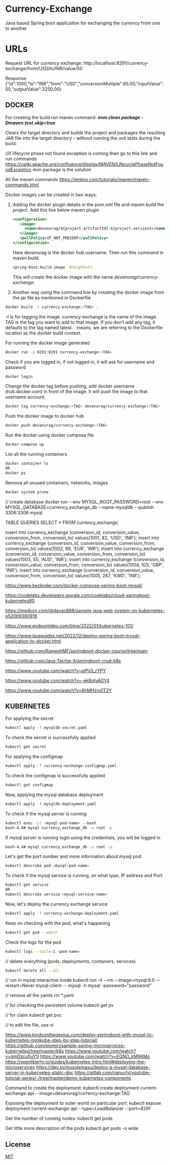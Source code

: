 # Currency-Exchange
Java based Spring boot application for exchanging the currency from one to another

# URLs
Request URL for currency exchange: http://localhost:8291/currency-exchange/from/USD/to/INR/value/50

Response:
{"id":1000,"to":"INR","from":"USD","conversionMutliple":65.00,"inputValue":50,"outputValue":3250.00}


## DOCKER

For creating the build run maven command:
***mvn clean package -Dmaven.test.skip=true***

Clears the target directory and builds the project and packages the resulting JAR file into the target directory - without running the unit tests during the build.

//if lifecycle phase not found exception is coming then go to this link and run commands
https://cwiki.apache.org/confluence/display/MAVEN/LifecyclePhaseNotFoundException
mvn package is the solution

All the maven commands
https://jenkov.com/tutorials/maven/maven-commands.html

Docker images can be created in two ways: 
1) Adding the docker plugin details in the pom.xml file and maven build the project.
   Add this line below maven plugin
   ```xml
   <configuration>
      <image>
        <name>devanurag/${project.artifactId}:${project.version}</name>
      </image>
      <pullPolicy>IF_NOT_PRESENT</pullPolicy>
   </configuration>
   ```
   Here devanurag is the docker hub username. Then run this command in maven build.
   ```bash
   spring-boot:build-image -DskipTests
   ```
   This will create the docker image with the name *devanurag/currency-exchange:<TAG>*

2) Another way using the command line by creating the docker image from the jar file as mentioned in Dockerfile
```bash
docker build -t currency-exchange:<TAG> .
```
-t is for tagging the image. currency-exchange is the name of the image. TAG is the tag you want to add to that image. 
If you don’t add any tag, it defaults to the tag named latest. . means, we are referring to the Dockerfile location as the docker build context.

For running the docker image generated
```bash
docker run -p 8291:8291 currency-exchange:<TAG>
```

Check if you are logged in, if not logged in, it will ask for username and password
```bash
docker login
```

Change the docker tag before pushing, add docker username (hub.docker.com) in front of the image. It will push the image to that username account. 
```bash
docker tag currency-exchange:<TAG> devanurag/currency-exchange:<TAG>
```

Push the docker image to docker hub
```bash
docker push devanurag/currency-exchange:<TAG>
```

Run the docker using docker compose file
```bash
docker-compose up
```

List all the running containers
```bash
docker container ls
OR
docker ps
```
Remove all unused containers, networks, images
```bash
docker system prune
```

// create database
docker run --env MYSQL_ROOT_PASSWORD=root --env MYSQL_DATABASE=currency_exchange_db --name mysqldb --publish 3306:3306 mysql

TABLE QUERIES
SELECT * FROM currency_exchange;

insert into currency_exchange (conversion_id, conversion_value, conversion_from, conversion_to)
values(1001, 82, 'USD', 'INR');
insert into currency_exchange (conversion_id, conversion_value, conversion_from, conversion_to)
values(1002, 89, 'EUR', 'INR');
insert into currency_exchange (conversion_id, conversion_value, conversion_from, conversion_to)
values(1003, 55, 'AUD', 'INR');
insert into currency_exchange (conversion_id, conversion_value, conversion_from, conversion_to)
values(1004, 103, 'GBP', 'INR');
insert into currency_exchange (conversion_id, conversion_value, conversion_from, conversion_to)
values(1005, 267, 'KWD', 'INR');



https://www.bezkoder.com/docker-compose-spring-boot-mysql/

https://codelabs.developers.google.com/codelabs/cloud-springboot-kubernetes#0

https://medium.com/@dayan888/sample-java-web-system-on-kubernetes-e52069390916

https://www.endpointdev.com/blog/2022/01/kubernetes-101/

https://www.javaguides.net/2022/12/deploy-spring-boot-mysql-application-to-docker.html

https://github.com/RameshMF/springboot-docker-course/tree/main

https://github.com/Java-Techie-jt/springboot-crud-k8s

https://www.youtube.com/watch?v=pIPji3_rYPY

https://www.youtube.com/watch?v=-ekBqIvAGY4

https://www.youtube.com/watch?v=6hMHziv0T2Y


## KUBERNETES

For applying the secret
```bash
kubectl apply -f mysqldb-secret.yaml
```

To check the secret is successfully applied
```bash
kubectl get secret
```

For applying the configmap
```bash
kubectl apply -f currency-exchange-configmap.yaml
```

To check the configmap is successfully applied
```bash
kubectl get configmap
```

Now, applying the mysql database deployment
```bash
kubectl apply -f mysqldb-deployment.yaml
```

To check if the mysql server is running
```bash
kubectl exec -it <mysql-pod-name> --bash
bash-4.4# mysql currency_exchange_db -u root -p
```

If mysql server is running login using the credentials, you will be logged in
```bash
bash-4.4# mysql currency_exchange_db -u root -p
```

Let's get the port number and more information about mysql pod
```bash
kubectl describe pod <mysql-pod-name>
```

To check if the mysql service is running, on what type, IP address and Port:
```bash
kubectl get service
OR
kubectl describe service <mysql-service-name>
```

Now, let's deploy the currency exchange service
```bash
kubectl apply -f currency-exchange-deployment.yaml
```

Keep on checking with the pod, what's happening
```bash
kubectl get pod --watch
```

Check the logs for the pod
```bash
kubectl logs --tail=-1 <pod-name>
```

// delete everything (pods, deployments, containers, services)
```bash
kubectl delete all --all
```

// run in mysql interactive mode
kubectl run -it --rm --image=mysql:8.0 --restart=Never mysql-client -- mysql -h mysql -password="password"

// remove all the yamls
rm *.yaml

// for checking the persistent volume
kubectl get pv

// for claim
kubectl get pvc

// to edit the file, use 
vi <yaml file>

https://www.kindsonthegenius.com/deploy-springboot-with-mysql-to-kubernetes-minikube-step-by-step-tutorial/
https://github.com/piomin/sample-spring-microservices-kubernetes/tree/master/k8s
https://www.youtube.com/watch?v=qmDzcu5uY1I
https://www.youtube.com/watch?v=EQNO_kM96Mo
https://openliberty.io/guides/kubernetes-intro.html#deploying-the-microservices
https://dev.to/musolemasu/deploy-a-mysql-database-server-in-kubernetes-static-dpc
https://gitlab.com/nanuchi/youtube-tutorial-series/-/tree/master/demo-kubernetes-components


Command to create the deployment:
kubectl create deployment current-exchange-api --image=devanurag/currency-exchange:TAG

Exposing the deployment to outer world on particular port:
kubectl expose deployment current-exchange-api --type=LoadBalancer --port=8291

Get the number of running nodes:
kubectl get pods

Get little more description of the pods
kubectl get pods -o wide


## License

[MIT](https://choosealicense.com/licenses/mit/)